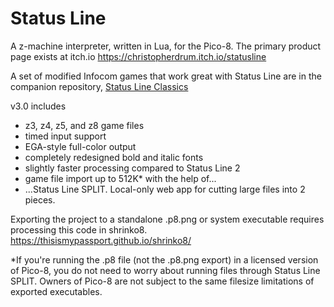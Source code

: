 # Status Line
A z-machine interpreter, written in Lua, for the Pico-8. 
The primary product page exists at itch.io
https://christopherdrum.itch.io/statusline

A set of modified Infocom games that work great with Status Line are in the companion repository, [Status Line Classics](https://github.com/ChristopherDrum/status-line-classics)

v3.0 includes 
- z3, z4, z5, and z8 game files
- timed input support
- EGA-style full-color output
- completely redesigned bold and italic fonts
- slightly faster processing compared to Status Line 2
- game file import up to 512K* with the help of...
- ...Status Line SPLIT. Local-only web app for cutting large files into 2 pieces.

Exporting the project to a standalone .p8.png or system executable requires processing this code in shrinko8.
https://thisismypassport.github.io/shrinko8/

*If you're running the .p8 file (not the .p8.png export) in a licensed version of Pico-8, you do not need to worry about running files through Status Line SPLIT. Owners of Pico-8 are not subject to the same filesize limitations of exported executables.

